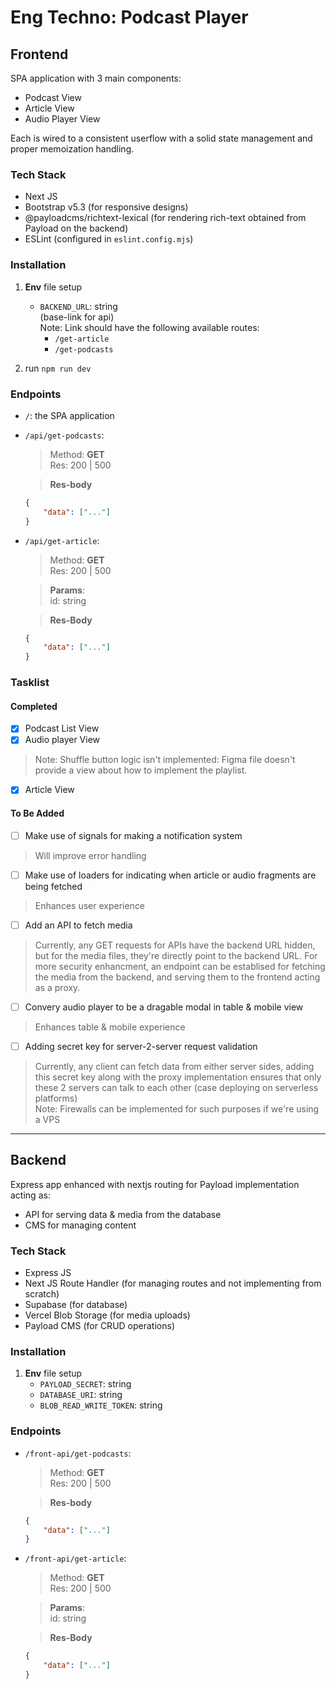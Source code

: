 # Eng Techno: Podcast Player

## Frontend

SPA application with 3 main components:
* Podcast View
* Article View
* Audio Player View

Each is wired to a consistent userflow with a solid state management and proper memoization handling.

### Tech Stack
* Next JS
* Bootstrap v5.3 (for responsive designs)
* @payloadcms/richtext-lexical (for rendering rich-text obtained from Payload on the backend)
* ESLint (configured in `eslint.config.mjs`)

### Installation

1. **Env** file setup
	* `BACKEND_URL`: string <br/> (base-link for api) <br/> Note: Link should have the following available routes:
		* `/get-article`
		* `/get-podcasts`

2. run `npm run dev`

### Endpoints

* `/`: the SPA application

* `/api/get-podcasts`: 
	> Method: **GET** \
			Res: 200 | 500
	
	> **Res-body**
	```json
	{ 
		"data": ["..."] 
	}
	```

* `/api/get-article`: 
	> Method: **GET** \
			Res: 200 | 500

	> **Params**: \
		id: string

	> **Res-Body**
	```json
	{ 
		"data": ["..."] 
	}
	```

### Tasklist

#### Completed

- [x] Podcast List View
- [x] Audio player View
> Note: Shuffle button logic isn't implemented: Figma file doesn't provide a view about how to implement the playlist.
- [x] Article View

#### To Be Added

- [ ] Make use of signals for making a notification system
> Will improve error handling
- [ ] Make use of loaders for indicating when article or audio fragments are being fetched
> Enhances user experience
- [ ] Add an API to fetch media
> Currently, any GET requests for APIs have the backend URL hidden, but for the media files, they're directly point to the backend URL. For more security enhancment, an endpoint can be establised for fetching the media from the backend, and serving them to the frontend acting as a proxy.
- [ ] Convery audio player to be a dragable modal in table & mobile view
> Enhances table & mobile experience
- [ ] Adding secret key for server-2-server request validation
> Currently, any client can fetch data from either server sides, adding this secret key along with the proxy implementation ensures that only these 2 servers can talk to each other (case deploying on serverless platforms) \
> Note: Firewalls can be implemented for such purposes if we're using a VPS 

<hr/>

## Backend

Express app enhanced with nextjs routing for Payload implementation acting as:
* API for serving data & media from the database
* CMS for managing content

### Tech Stack
* Express JS
* Next JS Route Handler (for managing routes and not implementing from scratch)
* Supabase (for database)
* Vercel Blob Storage (for media uploads)
* Payload CMS (for CRUD operations)

### Installation

1. **Env** file setup
	* `PAYLOAD_SECRET`: string
	* `DATABASE_URI`: string
	* `BLOB_READ_WRITE_TOKEN`: string

### Endpoints
* `/front-api/get-podcasts`: 
	> Method: **GET** \
			Res: 200 | 500
	
	> **Res-body**
	```json
	{ 
		"data": ["..."] 
	}
	```

* `/front-api/get-article`: 
	> Method: **GET** \
			Res: 200 | 500

	> **Params**: \
		id: string

	> **Res-Body**
	```json
	{ 
		"data": ["..."] 
	}
	```
